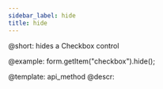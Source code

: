 ```yaml
---
sidebar_label: hide
title: hide
---          
```


@short: hides a Checkbox control



@example:
form.getItem("checkbox").hide(); 


@template: api_method
@descr:


